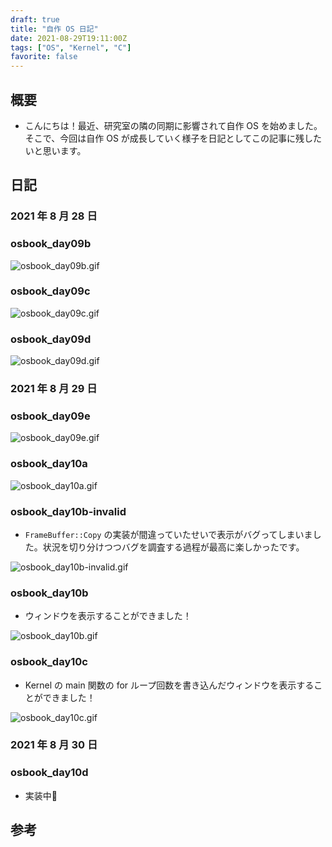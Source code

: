 ```yaml
---
draft: true
title: "自作 OS 日記"
date: 2021-08-29T19:11:00Z
tags: ["OS", "Kernel", "C"]
favorite: false
---
```


## 概要

- こんにちは！最近、研究室の隣の同期に影響されて自作 OS を始めました。そこで、今回は自作 OS が成長していく様子を日記としてこの記事に残したいと思います。

## 日記

### 2021 年 8 月 28 日

### osbook_day09b

![osbook_day09b.gif](osbook_day09b.gif)

### osbook_day09c

![osbook_day09c.gif](osbook_day09c.gif)

### osbook_day09d

![osbook_day09d.gif](osbook_day09d.gif)

### 2021 年 8 月 29 日

### osbook_day09e

![osbook_day09e.gif](osbook_day09e.gif)

### osbook_day10a

![osbook_day10a.gif](osbook_day10a.gif)

### osbook_day10b-invalid

- `FrameBuffer::Copy` の実装が間違っていたせいで表示がバグってしまいました。状況を切り分けつつバグを調査する過程が最高に楽しかったです。

![osbook_day10b-invalid.gif](osbook_day10b-invalid.gif)

### osbook_day10b

- ウィンドウを表示することができました！

![osbook_day10b.gif](osbook_day10b.gif)

### osbook_day10c

- Kernel の main 関数の for ループ回数を書き込んだウィンドウを表示することができました！

![osbook_day10c.gif](osbook_day10c.gif)

### 2021 年 8 月 30 日

### osbook_day10d

- 実装中🤞

<!--

![]()

### 2021 年 8 月 31 日

![]()

![]()

![]() -->

<!-- ## 最後に

- 🤞 -->

## 参考
